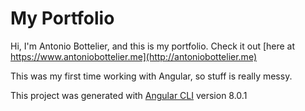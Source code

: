 # My Portfolio
Hi, I'm Antonio Bottelier, and this is my portfolio. Check it out [here 
at https://www.antoniobottelier.me](http://antoniobottelier.me) 

This was 
my first time working with Angular, so stuff is really messy. 

This 
project was generated with [Angular 
CLI](https://github.com/angular/angular-cli) version 8.0.1
